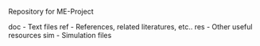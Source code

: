 Repository for ME-Project

doc - Text files
ref - References, related literatures, etc..
res - Other useful resources
sim - Simulation files
